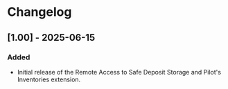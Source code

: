 # Changelog

## [1.00] - 2025-06-15

### Added

- Initial release of the Remote Access to Safe Deposit Storage and Pilot's Inventories extension.
